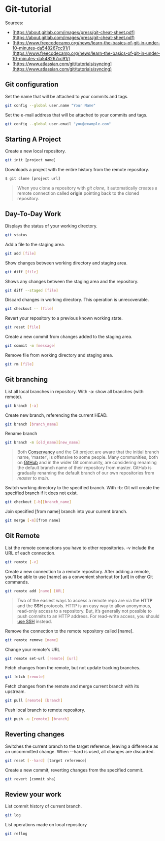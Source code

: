 # Git-tutorial

Sources: 

- [https://about.gitlab.com/images/press/git-cheat-sheet.pdf](https://about.gitlab.com/images/press/git-cheat-sheet.pdf)
- [https://www.freecodecamp.org/news/learn-the-basics-of-git-in-under-10-minutes-da548267cc91/](https://www.freecodecamp.org/news/learn-the-basics-of-git-in-under-10-minutes-da548267cc91/)
- [https://www.atlassian.com/git/tutorials/syncing](https://www.atlassian.com/git/tutorials/syncing)

## Git configuration

Set the name that will be attached to your commits and tags.

```bash
git config --global user.name "Your Name"
```

Set the e-mail address that will be attached to your commits and tags.

```bash
git config --global user.email "you@example.com"
```

## Starting A Project

Create a new local repository.

```bash
git init [project name]
```

Downloads a project with the entire history from the remote repository.

```bash
$ git clone [project url]
```

> When you clone a repository with *git clone*, it automatically creates a remote connection called **origin** pointing back to the cloned repository.
> 

## Day-To-Day Work

Displays the status of your working directory.

```bash
git status
```

Add a file to the staging area.

```bash
git add [file]
```

Show changes between working directory and staging area.

```bash
git diff [file]
```

Shows any changes between the staging area and the repository.

```bash
git diff --staged [file]
```

Discard changes in working directory. This operation is unrecoverable.

```bash
git checkout -- [file]
```

Revert your repository to a previous known working state.

```bash
git reset [file]
```

Create a new commit from changes added to the staging area.

```bash
git commit -m [message]
```

Remove file from working directory and staging area.

```bash
git rm [file]
```

## Git branching

List all local branches in repository. With -a: show all branches (with remote).

```bash
git branch [-a]
```

Create new branch, referencing the current HEAD.

```bash
git branch [branch_name]
```

Rename branch

```bash
git branch -m [old_name][new_name]
```

> Both [Conservancy](https://sfconservancy.org/news/2020/jun/23/gitbranchname/) and the Git project are aware that the initial branch name, ‘master’, is offensive to some people.                                                                                                                             Many communities, both on [GitHub](https://github.com/github/renaming) and in the wider Git community, are considering renaming the default branch name of their repository from master. GitHub is gradually renaming the default branch of our own repositories from *master* to *main*.
> 

Switch working directory to the specified branch. With -b: Git will create the specified branch if it does not exist.

```bash
git checkout [-b][branch_name]
```

Join specified [from name] branch into your current branch.

```bash
git merge [-m][from name]
```

## Git Remote

List the remote connections you have to other repositories. -v include the URL of each connection.

```bash
git remote [-v]
```

Create a new connection to a remote repository. After adding a remote, you’ll be able to use      [name] as a convenient shortcut for [url] in other Git commands.

```bash
git remote add [name] [URL]
```

> Two of the easiest ways to access a remote repo are via the **HTTP** and the **SSH** protocols. HTTP is an easy way to allow anonymous, read-only access to a repository. But, it’s generally not possible to push commits to an HTTP address. For read-write access, you should [use SSH](https://docs.github.com/en/authentication/connecting-to-github-with-ssh) instead.
> 

Remove the connection to the remote repository called [name].

```bash
git remote remove [name]
```

Change your remote's URL

```bash
git remote set-url [remote] [url]
```

Fetch changes from the remote, but not update tracking branches.

```bash
git fetch [remote]
```

Fetch changes from the remote and merge current branch with its upstream.

```bash
git pull [remote] [branch]
```

Push local branch to remote repository.

```bash
git push -u [remote] [branch]
```

## Reverting changes

Switches the current branch to the target reference, leaving a difference as an uncommitted change. When --hard is used, all changes are discarded.

```bash
git reset [--hard] [target reference]
```

Create a new commit, reverting changes from the specified commit.

```bash
git revert [commit sha]
```

## Review your work

List commit history of current branch.

```bash
git log
```

List operations made on local repository

```bash
git reflog
```